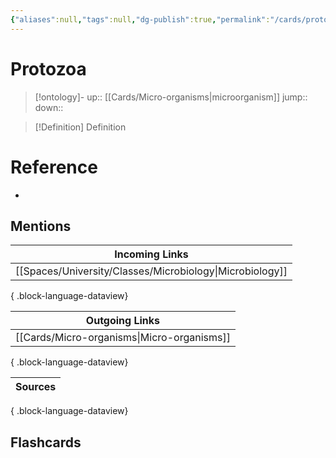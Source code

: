 ```yaml
---
{"aliases":null,"tags":null,"dg-publish":true,"permalink":"/cards/protozoa/","dgPassFrontmatter":true}
---
```


# Protozoa

> [!ontology]-
> up:: [[Cards/Micro-organisms\|microorganism]]
> jump:: 
> down:: 

> [!Definition] Definition
> 

# Reference
- 

## Mentions
| Incoming Links                                              |
| ----------------------------------------------------------- |
| [[Spaces/University/Classes/Microbiology\|Microbiology]] |

{ .block-language-dataview}

| Outgoing Links                                |
| --------------------------------------------- |
| [[Cards/Micro-organisms\|Micro-organisms]] |

{ .block-language-dataview}

| Sources |
| ------- |

{ .block-language-dataview}

## Flashcards 
